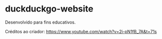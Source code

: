 # duckduckgo-website

Desenvolvido para fins educativos. 

Créditos ao criador: https://www.youtube.com/watch?v=2i-pN1fB_7A&t=71s

